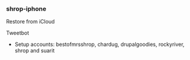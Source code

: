 ### shrop-iphone

Restore from iCloud

Tweetbot

* Setup accounts: bestofmrsshrop, chardug, drupalgoodies, rockyriver, shrop and suarit